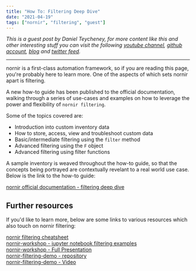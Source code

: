 ```yaml
---
title: "How To: Filtering Deep Dive"
date: "2021-04-19"
tags: ["nornir", "filtering", "guest"]
---
```


_This is a guest post by Daniel Teycheney, for more content like this and other interesting stuff you can visit the following [youtube channel](https://www.youtube.com/channel/UCTjhvZ6rj2Hya4nszBfXoRg), [github account](https://github.com/writememe), [blog](https://blog.danielteycheney.com/) and [twitter feed](https://twitter.com/danielteycheney)._

---

nornir is a first-class automation framework, so if you are reading this page, you're probably here to learn more. One of the aspects of which sets nornir apart is filtering.  

A new how-to guide has been published to the official documentation, walking through a series of use-cases and examples on how to leverage the power
and flexibility of `nornir filtering`.

Some of the topics covered are:  

- Introduction into custom inventory data  
- How to store, access, view and troubleshoot custom data  
- Basic/intermediate filtering using the `filter` method  
- Advanced filtering using the `F` object  
- Advanced filtering using filter functions  

A sample inventory is weaved throughout the how-to guide, so that the concepts being portrayed are contextually revelant to a real world use case. Below is the
link to the how-to guide:   

[nornir official documentation - filtering deep dive](https://nornir.readthedocs.io/en/develop/howto/filtering_deep_dive.html)

## Further resources

If you'd like to learn more, below are some links to various resources which also touch on nornir filtering:  

[nornir filtering cheatsheet](https://github.com/nornir-automation/nornir/discussions/647)  
[nornir-workshop - jupyter notebook filtering examples](https://github.com/dravetech/nornir-workshop/blob/master/notebooks/3_filtering.ipynb)  
[nornir-workshop - Full Presentation](https://github.com/dravetech/nornir-workshop/blob/master/nornir-workshop.pdf)  
[nornir-filtering-demo - repository](https://github.com/writememe/nornir-filtering-demo)  
[nornir-filtering-demo - Video](https://www.youtube.com/watch?v=aGyLKITj4Nw)  
